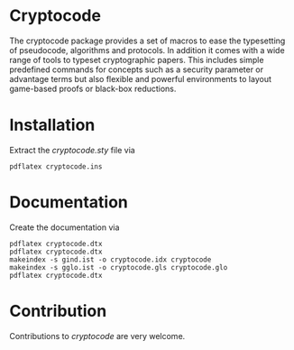 # Cryptocode
The cryptocode package provides a set of macros to ease the typesetting of pseudocode, algorithms and protocols. In addition it comes with a wide range of tools to typeset cryptographic papers. This includes simple predefined commands for concepts such as a security parameter or advantage terms but also flexible and powerful environments to layout game-based proofs or black-box reductions.

# Installation

Extract the *cryptocode.sty* file via

    pdflatex cryptocode.ins

# Documentation

Create the documentation via

    pdflatex cryptocode.dtx
    pdflatex cryptocode.dtx
    makeindex -s gind.ist -o cryptocode.idx cryptocode
    makeindex -s gglo.ist -o cryptocode.gls cryptocode.glo
    pdflatex cryptocode.dtx

# Contribution

Contributions to *cryptocode* are very welcome. 
